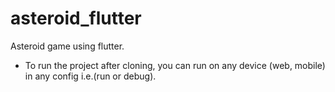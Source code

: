# asteroid_flutter

Asteroid game using flutter.

- To run the project after cloning, you can run on any device (web, mobile) in any config i.e.(run or debug).
